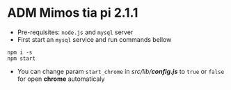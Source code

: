 # **ADM Mimos tia pi 2.1.1**

- Pre-requisites: ```node.js``` and ```mysql``` server
- First start an ```mysql``` service and run commands bellow

```batch
npm i -s
npm start
```

- You can change param ```start_chrome``` in *src/lib/**config.js*** to ```true``` or ```false``` for open **chrome** automaticaly
